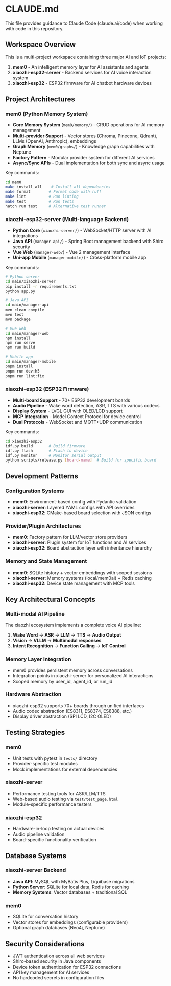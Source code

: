 # CLAUDE.md

This file provides guidance to Claude Code (claude.ai/code) when working with code in this repository.

## Workspace Overview

This is a multi-project workspace containing three major AI and IoT projects:

1. **mem0** - An intelligent memory layer for AI assistants and agents
2. **xiaozhi-esp32-server** - Backend services for AI voice interaction system
3. **xiaozhi-esp32** - ESP32 firmware for AI chatbot hardware devices

## Project Architectures

### mem0 (Python Memory System)
- **Core Memory System** (`mem0/memory/`) - CRUD operations for AI memory management
- **Multi-provider Support** - Vector stores (Chroma, Pinecone, Qdrant), LLMs (OpenAI, Anthropic), embeddings
- **Graph Memory** (`mem0/graphs/`) - Knowledge graph capabilities with Neptune
- **Factory Pattern** - Modular provider system for different AI services
- **Async/Sync APIs** - Dual implementation for both sync and async usage

Key commands:
```bash
cd mem0
make install_all    # Install all dependencies
make format        # Format code with ruff
make lint          # Run linting
make test          # Run tests
hatch run test     # Alternative test runner
```

### xiaozhi-esp32-server (Multi-language Backend)
- **Python Core** (`xiaozhi-server/`) - WebSocket/HTTP server with AI integrations
- **Java API** (`manager-api/`) - Spring Boot management backend with Shiro security
- **Vue Web** (`manager-web/`) - Vue 2 management interface  
- **Uni-app Mobile** (`manager-mobile/`) - Cross-platform mobile app

Key commands:
```bash
# Python server
cd main/xiaozhi-server
pip install -r requirements.txt
python app.py

# Java API
cd main/manager-api
mvn clean compile
mvn test
mvn package

# Vue web
cd main/manager-web
npm install
npm run serve
npm run build

# Mobile app
cd main/manager-mobile
pnpm install
pnpm run dev:h5
pnpm run lint:fix
```

### xiaozhi-esp32 (ESP32 Firmware)
- **Multi-board Support** - 70+ ESP32 development boards
- **Audio Pipeline** - Wake word detection, ASR, TTS with various codecs
- **Display System** - LVGL GUI with OLED/LCD support
- **MCP Integration** - Model Context Protocol for device control
- **Dual Protocols** - WebSocket and MQTT+UDP communication

Key commands:
```bash
cd xiaozhi-esp32
idf.py build       # Build firmware
idf.py flash       # Flash to device
idf.py monitor     # Monitor serial output
python scripts/release.py [board-name]  # Build for specific board
```

## Development Patterns

### Configuration Systems
- **mem0**: Environment-based config with Pydantic validation
- **xiaozhi-server**: Layered YAML configs with API overrides
- **xiaozhi-esp32**: CMake-based board selection with JSON configs

### Provider/Plugin Architectures
- **mem0**: Factory pattern for LLM/vector store providers
- **xiaozhi-server**: Plugin system for IoT functions and AI services
- **xiaozhi-esp32**: Board abstraction layer with inheritance hierarchy

### Memory and State Management
- **mem0**: SQLite history + vector embeddings with scoped sessions
- **xiaozhi-server**: Memory systems (local/mem0ai) + Redis caching
- **xiaozhi-esp32**: Device state management with MCP tools

## Key Architectural Concepts

### Multi-modal AI Pipeline
The xiaozhi ecosystem implements a complete voice AI pipeline:
1. **Wake Word** → **ASR** → **LLM** → **TTS** → **Audio Output**
2. **Vision** → **VLLM** → **Multimodal responses**
3. **Intent Recognition** → **Function Calling** → **IoT Control**

### Memory Layer Integration
- mem0 provides persistent memory across conversations
- Integration points in xiaozhi-server for personalized AI interactions
- Scoped memory by user_id, agent_id, or run_id

### Hardware Abstraction
- xiaozhi-esp32 supports 70+ boards through unified interfaces
- Audio codec abstraction (ES8311, ES8374, ES8388, etc.)
- Display driver abstraction (SPI LCD, I2C OLED)

## Testing Strategies

### mem0
- Unit tests with pytest in `tests/` directory
- Provider-specific test modules
- Mock implementations for external dependencies

### xiaozhi-server
- Performance testing tools for ASR/LLM/TTS
- Web-based audio testing via `test/test_page.html`
- Module-specific performance testers

### xiaozhi-esp32  
- Hardware-in-loop testing on actual devices
- Audio pipeline validation
- Board-specific functionality verification

## Database Systems

### xiaozhi-server Backend
- **Java API**: MySQL with MyBatis Plus, Liquibase migrations
- **Python Server**: SQLite for local data, Redis for caching
- **Memory Systems**: Vector databases + traditional SQL

### mem0
- SQLite for conversation history
- Vector stores for embeddings (configurable providers)
- Optional graph databases (Neo4j, Neptune)

## Security Considerations

- JWT authentication across all web services
- Shiro-based security in Java components
- Device token authentication for ESP32 connections
- API key management for AI services
- No hardcoded secrets in configuration files